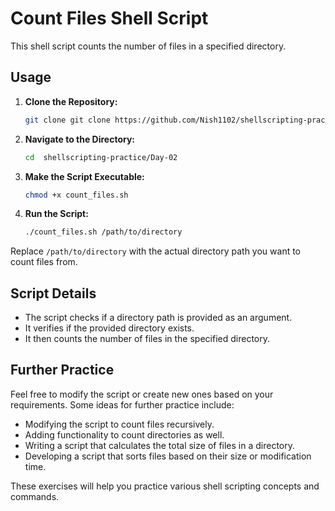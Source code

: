 # Count Files Shell Script

This shell script counts the number of files in a specified directory.

## Usage

1. **Clone the Repository:**
    ```bash
   git clone git clone https://github.com/Nish1102/shellscripting-practice.git

    ```

2. **Navigate to the Directory:**
    ```bash
    cd  shellscripting-practice/Day-02

    ```

3. **Make the Script Executable:**
    ```bash
    chmod +x count_files.sh
    ```

4. **Run the Script:**
    ```bash
    ./count_files.sh /path/to/directory
    ```

Replace `/path/to/directory` with the actual directory path you want to count files from.

## Script Details

- The script checks if a directory path is provided as an argument.
- It verifies if the provided directory exists.
- It then counts the number of files in the specified directory.

## Further Practice

Feel free to modify the script or create new ones based on your requirements. Some ideas for further practice include:

- Modifying the script to count files recursively.
- Adding functionality to count directories as well.
- Writing a script that calculates the total size of files in a directory.
- Developing a script that sorts files based on their size or modification time.

These exercises will help you practice various shell scripting concepts and commands.
